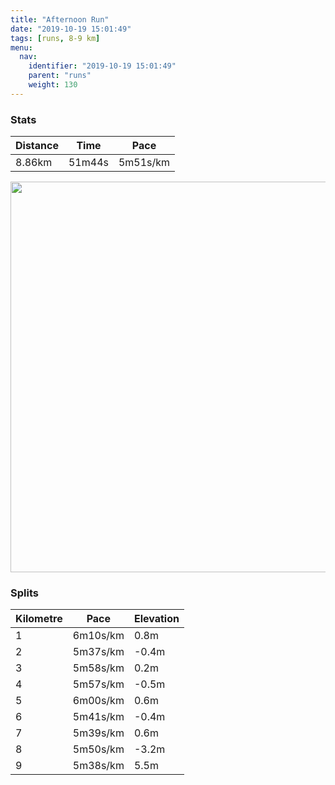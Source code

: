 ```yaml
---
title: "Afternoon Run"
date: "2019-10-19 15:01:49"
tags: [runs, 8-9 km]
menu:
  nav:
    identifier: "2019-10-19 15:01:49"
    parent: "runs"
    weight: 130
---
```


### Stats

| Distance | Time | Pace |
|----------|------|------|
|8.86km|51m44s|5m51s/km|

<img src='https://maps.googleapis.com/maps/api/staticmap?maptype=terrain&path=enc:mqkeIvtwLE@BQPCXFRHT?LH\Bl@RVDZEFFBEBDL@B?Z[LJVl@TPZPRCC@SPi@`AGx@@JFx@H\V\Tf@Fp@Rn@@VHPBd@X|@Dp@IV~@vBXPFT?RR~@AJPz@Rh@\hAR\BVFTTXP\RRDLNHZf@PlARd@JN@\D\h@~@CJ@FBDPDAdA@ZBVHP`@XFp@D|AL^^rBXz@Hb@FRt@hB|@tAnA~Ax@t@RHFAHIJCn@B^NPDd@\TVX`@r@rBr@vA|@tAl@t@d@h@\f@J\LVHFR^L`@V`@Nd@`@|@Lj@j@xALp@Vr@n@xBF^Xx@`@zBj@rDPrAfA~J`@zCXzCRnAFdALr@?p@EJQFCCE[GmA?QD@Jr@NdBDzBHp@Bv@GfCBR?p@PbCQzD?tBIzB?|@Ch@Dn@F\D`@Ax@BlAO|AM\A|@QjCAf@UrCI^?bAQnCQdHClC@xCN|DJjBJ|@d@hGh@|DNz@fAdFpAzDDVL`@|A|Df@fA|BdEPRd@`@n@z@n@n@x@n@vB`C\ZbAr@p@j@^XxAf@hAZfBXTAVHL@^PTHx@\RHH?FBTTHNMKo@UgBa@k@Gw@QMGOAu@SwC_AmAk@gAq@SQOEi@a@s@u@a@s@i@g@q@{@Sa@w@gAc@g@QOy@uAkBuDg@gAy@sCCSGUUk@{@oCOeAe@mBe@eCc@yCc@kESwC]qMFkHHaAAmABc@A_@BaA?w@Bk@B[Bo@@SRaALwAJa@Fg@p@oBE}@@e@P_AAiAEWOOAiABiACoAAy@ImADuALi@Da@@w@?cAGy@EoAB_A?s@Dw@A]SeAc@wF?o@[}BYaBk@mEIIa@Ic@y@eAyC]k@k@mAa@yAG_A?sAO_BKmBIg@Gw@YeAy@mC{@_CuAaDY_@w@{@a@Sq@QqBcAa@][k@OQI?EBe@ZE?ICkAqC_BqD_@gAm@yBo@oB&key=AIzaSyAfqMeaZ1CCJFGP5cWud__oZnT_Pybg-1M&size=800x800&scale=2&markers=color:yellow|label:S|53.47623,-2.25628&markers=color:green|label:F|53.47121999999998,-2.2674999999999943' width='625' />

### Splits

| Kilometre | Pace | Elevation |
|------|------|-----------|
|1|6m10s/km|0.8m|
|2|5m37s/km|-0.4m|
|3|5m58s/km|0.2m|
|4|5m57s/km|-0.5m|
|5|6m00s/km|0.6m|
|6|5m41s/km|-0.4m|
|7|5m39s/km|0.6m|
|8|5m50s/km|-3.2m|
|9|5m38s/km|5.5m|
